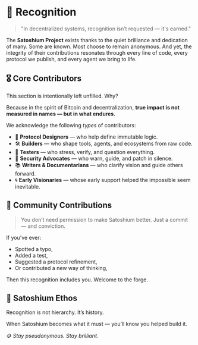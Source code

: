 
# 🌟 Recognition

> "In decentralized systems, recognition isn’t requested — it's earned."

The **Satoshium Project** exists thanks to the quiet brilliance and dedication of many. Some are known. Most choose to remain anonymous. And yet, the integrity of their contributions resonates through every line of code, every protocol we publish, and every agent we bring to life.

## 🎖️ Core Contributors

This section is intentionally left unfilled. Why?

Because in the spirit of Bitcoin and decentralization, **true impact is not measured in names — but in what endures.**

We acknowledge the following *types* of contributors:

- 🧠 **Protocol Designers** — who help define immutable logic.
- 🛠️ **Builders** — who shape tools, agents, and ecosystems from raw code.
- 🧪 **Testers** — who stress, verify, and question everything.
- 🔐 **Security Advocates** — who warn, guide, and patch in silence.
- 📚 **Writers & Documentarians** — who clarify vision and guide others forward.
- 🌀 **Early Visionaries** — whose early support helped the impossible seem inevitable.

## 🫡 Community Contributions

> You don’t need permission to make Satoshium better. Just a commit — and conviction.

If you’ve ever:
- Spotted a typo,
- Added a test,
- Suggested a protocol refinement,
- Or contributed a new way of thinking,

Then this recognition includes you. Welcome to the forge.

## 🧬 Satoshium Ethos

Recognition is not hierarchy. It’s history.

When Satoshium becomes what it must — you’ll know you helped build it.

🪙 *Stay pseudonymous. Stay brilliant.*
